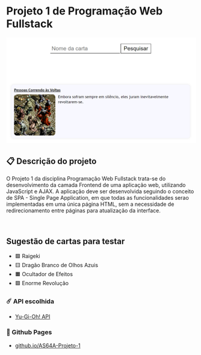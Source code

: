 # Projeto 1 de Programação Web Fullstack

![preview](assets/preview.PNG)

## 📋 Descrição do projeto
O Projeto 1 da disciplina Programação Web Fullstack trata-se do desenvolvimento da camada
Frontend de uma aplicação web, utilizando JavaScript e AJAX. A aplicação deve ser desenvolvida
seguindo o conceito de SPA - Single Page Application, em que todas as funcionalidades
serao implementadas em uma única página HTML, sem a necessidade de redirecionamento
entre páginas para atualização da interface.

<br>

## Sugestão de cartas para testar
* 🟩 Raigeki
* 🟨 Dragão Branco de Olhos Azuis
* 🟧 Ocultador de Efeitos
* 🟪 Enorme Revolução

### ☄️ API escolhida
* [Yu-Gi-Oh! API](https://ygoprodeck.com/api-guide/)

### 📄 Github Pages
* [github.io/AS64A-Projeto-1](https://itszover.github.io/AS64A-Projeto-1/)
